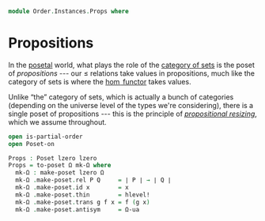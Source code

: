 <!--
```agda
open import Cat.Prelude

open import Order.Base
```
-->

```agda
module Order.Instances.Props where
```

# Propositions

In the [posetal] world, what plays the role of the [category of sets] is
the poset of _propositions_ --- our $\le$ relations take values in
propositions, much like the category of sets is where the [$\hom$
functor] takes values.

[posetal]: Order.Base.html
[category of sets]: Cat.Base.html#the-precategory-of-sets
[$\hom$ functor]: Cat.Functor.Hom.html

Unlike “the” category of sets, which is actually a bunch of categories
(depending on the universe level of the types we're considering), there
is a single poset of propositions --- this is the principle of
[_propositional resizing_], which we assume throughout.

[_propositional resizing_]: 1Lab.Resizing.html

```agda
open is-partial-order
open Poset-on

Props : Poset lzero lzero
Props = to-poset Ω mk-Ω where
  mk-Ω : make-poset lzero Ω
  mk-Ω .make-poset.rel P Q     = ∣ P ∣ → ∣ Q ∣
  mk-Ω .make-poset.id x        = x
  mk-Ω .make-poset.thin        = hlevel!
  mk-Ω .make-poset.trans g f x = f (g x)
  mk-Ω .make-poset.antisym     = Ω-ua
```
